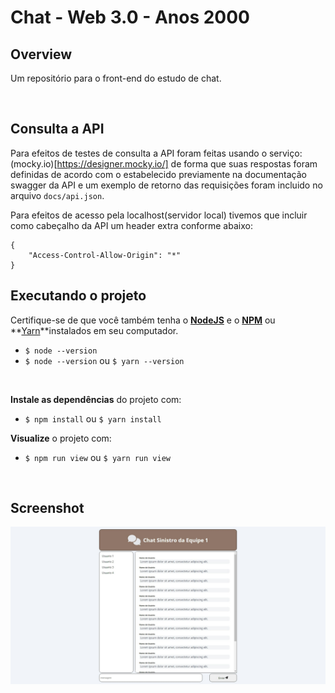 # **Chat - Web 3.0 - Anos 2000**

## **Overview**

Um repositório para o front-end do estudo de chat.

<br/>

## **Consulta a API**

Para efeitos de testes de consulta a API foram feitas usando o serviço: (mocky.io)[https://designer.mocky.io/] de forma que suas respostas foram definidas de acordo com o estabelecido previamente na documentação swagger da API e um exemplo de retorno das requisições foram incluido no arquivo `docs/api.json`.

Para efeitos de acesso pela localhost(servidor local) tivemos que incluir como cabeçalho da API um header extra conforme abaixo:

```
{
    "Access-Control-Allow-Origin": "*"
}
```

## **Executando o projeto**

Certifique-se de que você também tenha o **[NodeJS](https://nodejs.org/)** e o **[NPM](https://www.npmjs.com/)** ou **[Yarn](https://yarnpkg.com/)**instalados em seu computador.

- `$ node --version`
- `$ node --version` ou `$ yarn --version`

<br/>

**Instale as dependências** do projeto com:

- `$ npm install` ou `$ yarn install`

**Visualize** o projeto com:

- `$ npm run view` ou `$ yarn run view`

<br>

## **Screenshot**

![Home](docs/preview.jpeg "Title")

